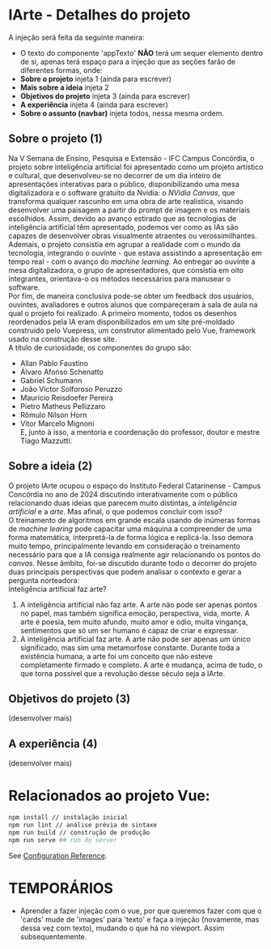 # IArte - Detalhes do projeto
A injeção será feita da seguinte maneira:
- O texto do componente 'appTexto' **NÃO** terá um sequer elemento dentro de si, apenas terá espaço para a injeção que as seções farão de diferentes formas, onde:
- **Sobre o projeto** injeta 1 (ainda para escrever)
- **Mais sobre a ideia** injeta 2
- **Objetivos do projeto** injeta 3 (ainda para escrever)
- **A experiência** injeta 4 (ainda para escrever)
- **Sobre o assunto (navbar)** injeta todos, nessa mesma ordem.

## Sobre o projeto (1)
Na V Semana de Ensino, Pesquisa e Extensão - IFC Campus Concórdia, o projeto sobre inteligência artificial foi apresentado como um projeto artístico e cultural, que desenvolveu-se no decorrer de um dia inteiro de apresentações interativas para o público, disponibilizando uma mesa digitalizadora e o software gratuito da Nvidia: o <i>NVidia Canvas</i>, que transforma qualquer rascunho em uma obra de arte realistica, visando desenvolver uma paisagem a partir do prompt de imagem e os materiais escolhidos. Assim, devido ao avanço estirado que as tecnologias de inteligência artificial têm apresentado, podemos ver como as IAs são capazes de desenvolver obras visualmente atraentes ou verossimilhantes. <br>
Ademais, o projeto consistia em agrupar a realidade com o mundo da tecnologia, integrando o ouvinte - que estava assistindo a apresentação em tempo real - com o avanço do <i>machine learning</i>. Ao entregar ao ouvinte a mesa digitalizadora, o grupo de apresentadores, que consistia em oito integrantes, orientava-o os métodos necessários para manusear o software. <br>
Por fim, de maneira conclusiva pode-se obter um feedback dos usuários, ouvintes, avaliadores e outros alunos que compareçeram à sala de aula na qual o projeto foi realizado. A primeiro momento, todos os desenhos reordenados pela IA eram disponibilizados em um site pré-moldado construído pelo Vuepress, um construtor alimentado pelo Vue, framework usado na construção desse site. <br>
A título de curiosidade, os componentes do grupo são:
- Allan Pablo Faustino
- Álvaro Afonso Schenatto
- Gabriel Schumann
- João Victor Solforoso Peruzzo
- Maurício Reisdoefer Pereira
- Pietro Matheus Pellizzaro
- Rômulo Nilson Horn
- Vitor Marcelo Mignoni <br>
E, junto à isso, a mentoria e coordenação do professor, doutor e mestre Tiago Mazzutti.

## Sobre a ideia (2)
O projeto IArte ocupou o espaço do Instituto Federal Catarinense - Campus Concórdia no ano de 2024 discutindo interativamente com o público relacionando duas ideias que parecem muito distintas, a <i>inteligência artificial</i> e a <i>arte</i>. Mas afinal, o que podemos concluir com isso? <br>
O treinamento de algoritmos em grande escala usando de inúmeras formas de <i>machine learing</i> pode capacitar uma máquina a compreender de uma forma matemática, interpretá-la de forma lógica e replicá-la. Isso demora muito tempo, principalmente levando em consideração o treinamento necessário para que a IA consiga realmente agir relacionando os pontos do <i>canvas</i>. Nesse âmbito, foi-se discutido durante todo o decorrer do projeto duas principais perspectivas que podem analisar o contexto e gerar a pergunta norteadora: <br>
Inteligência artificial faz arte?<br>
1. A inteligência artificial não faz arte. A arte não pode ser apenas pontos no papel, mas também significa emoção, perspectiva, vida, morte. A arte é poesia, tem muito afundo, muito amor e ódio, muita vingança, sentimentos que só um ser humano é capaz de criar e expressar. <br>
2. A inteligência artificial faz arte. A arte não pode ser apenas um único significado, mas sim uma metamorfose constante. Durante toda a existência humana, a arte foi um conceito que não esteve completamente firmado e completo. A arte é mudança, acima de tudo, o que torna possível que a revolução desse século seja a IArte. <br>

## Objetivos do projeto (3)
(desenvolver mais)

## A experiência (4)
(desenvolver mais)

# Relacionados ao projeto Vue:
```bash
npm install // instalação inicial
npm run lint // análise prévia de sintaxe
npm run build // construção de produção
npm run serve ## run do server 
```

See [Configuration Reference](https://cli.vuejs.org/config/).

# TEMPORÁRIOS 
- Aprender a fazer injeção com o vue, por que queremos fazer com que o 'cards' mude de 'images' para 'texto' e faça a injeção (novamente, mas dessa vez com texto), mudando o que há no viewport. Assim subsequentemente.
